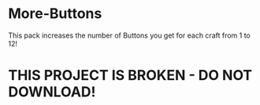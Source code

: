 # More-Buttons
This pack increases the number of Buttons you get for each craft from 1 to 12!

# THIS PROJECT IS BROKEN - DO NOT DOWNLOAD!
